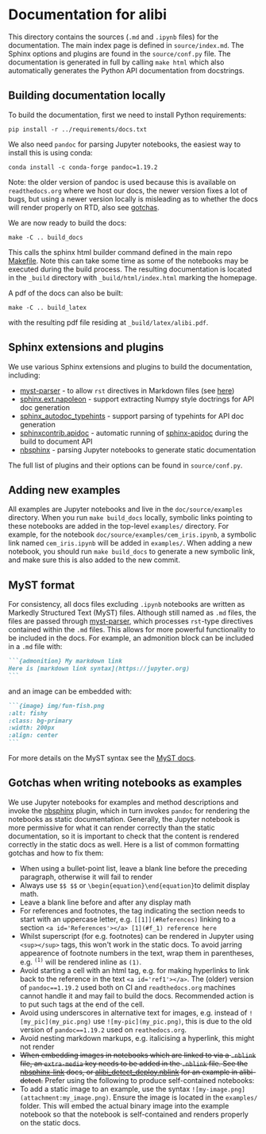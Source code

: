 # Documentation for alibi

This directory contains the sources (`.md` and `.ipynb` files) for the
documentation. The main index page is defined in `source/index.md`.
The Sphinx options and plugins are found in the `source/conf.py` file.
The documentation is generated in full by calling `make html` which
also automatically generates the Python API documentation from
docstrings.

## Building documentation locally
To build the documentation, first we need to install Python requirements:

`pip install -r ../requirements/docs.txt`

We also need `pandoc` for parsing Jupyter notebooks, the easiest way
to install this is using conda:

`conda install -c conda-forge pandoc=1.19.2`

Note: the older version of pandoc is used because this is available on `readthedocs.org` where we host our docs, the newer version fixes a lot of bugs, but using a newer version locally is misleading as to whether the docs will render properly on RTD, also see [gotchas](#gotchas-when-writing-notebooks-as-examples).

We are now ready to build the docs:

`make -C .. build_docs`

This calls the sphinx html builder command defined in the main repo [Makefile](../Makefile). Note this can take some time as some of the notebooks may be executed
during the build process. The resulting documentation is located in the
`_build` directory with `_build/html/index.html` marking the homepage. 

A pdf of the docs can also be built:

`make -C .. build_latex`

with the resulting pdf file residing at `_build/latex/alibi.pdf`.

## Sphinx extensions and plugins
We use various Sphinx extensions and plugins to build the documentation, including:
 * [myst-parser](https://myst-parser.readthedocs.io/en/latest/) - to allow `rst` directives in Markdown files (see [here](#myst-format))
 * [sphinx.ext.napoleon](https://www.sphinx-doc.org/en/master/usage/extensions/napoleon.html) - support extracting Numpy style doctrings for API doc generation
 * [sphinx_autodoc_typehints](https://github.com/agronholm/sphinx-autodoc-typehints) - support parsing of typehints for API doc generation
 * [sphinxcontrib.apidoc](https://github.com/sphinx-contrib/apidoc) - automatic running of [sphinx-apidoc](https://www.sphinx-doc.org/en/master/man/sphinx-apidoc.html) during the build to document API
 * [nbsphinx](https://nbsphinx.readthedocs.io) - parsing Jupyter notebooks to generate static documentation

The full list of plugins and their options can be found in `source/conf.py`.

## Adding new examples
All examples are Jupyter notebooks and live in the `doc/source/examples` directory. When you run `make build_docs` locally, symbolic links pointing to these notebooks
are added in the top-level `examples/` directory. For example, for the notebook `doc/source/examples/cem_iris.ipynb`, a symbolic link named `cem_iris.ipynb` will be added
in `examples/`. When adding a new notebook, you should run `make build_docs` to generate a new symbolic link, and make sure this is also added to the new commit.

## MyST format

For consistency, all docs files excluding `.ipynb` notebooks are written as Markedly Structured Text (MyST) files. 
Although still named as `.md` files, the files are passed through [myst-parser](https://myst-parser.readthedocs.io/en/latest/), 
which processes `rst`-type directives contained within the `.md` files. This allows for more powerful functionality 
to be included in the docs. For example, an admonition block can be included in a `.md` file with:

````md
```{admonition} My markdown link
Here is [markdown link syntax](https://jupyter.org)
```
````

and an image can be embedded with:

````md
```{image} img/fun-fish.png
:alt: fishy
:class: bg-primary
:width: 200px
:align: center
```
````

For more details on the MyST syntax see the [MyST docs](https://myst-parser.readthedocs.io/en/latest/syntax/syntax.html). 

## Gotchas when writing notebooks as examples
We use Jupyter notebooks for examples and method descriptions and invoke the [nbsphinx](https://nbsphinx.readthedocs.io) plugin, which in turn invokes `pandoc` for rendering the notebooks as static documentation. Generally, the Jupyter notebook is more permissive for what it can render correctly than the static documentation, so it is important to check that the content is rendered correctly in the static docs as well. Here is a list of common formatting gotchas and how to fix them:
* When using a bullet-point list, leave a blank line before the preceding paragraph, otherwise it will fail to render
* Always use `$$ $$` or `\begin{equation}\end{equation}`to delimit display math.
* Leave a blank line before and after any display math
* For references and footnotes, the tag indicating the section needs to start with an uppercase letter, e.g. `[[1]](#References)` linking to a section `<a id='References'></a>
[1](#f_1) reference here`
* Whilst superscript (for e.g. footnotes) can be rendered in Jupyter using `<sup></sup>` tags, this won't work in the static docs. To avoid jarring appearence of footnote numbers in the text, wrap them in parentheses, e.g. <sup>`(1)`</sup> will be rendered inline as `(1)`.
* Avoid starting a cell with an html tag, e.g. for making hyperlinks to link back to the reference in the text `<a id='ref1'></a>`. The (older) version of `pandoc==1.19.2` used both on CI and `readthedocs.org` machines cannot handle it and may fail to build the docs. Recommended action is to put such tags at the end of the cell.
* Avoid using underscores in alternative text for images, e.g. instead of `![my_pic](my_pic.png)` use `![my-pic](my_pic.png)`, this is due to the old version of `pandoc==1.19.2` used on `reathedocs.org`.
* Avoid nesting markdown markups, e.g. italicising a hyperlink, this might not render
* ~~When embedding images in notebooks which are linked to via a `.nblink` file, an `extra-media` key needs to be added in the `.nblink` file. See the [nbsphinx-link](https://github.com/vidartf/nbsphinx-link) docs, or [alibi_detect_deploy.nblink](https://github.com/SeldonIO/alibi-detect/blob/master/doc/source/examples/alibi_detect_deploy.nblink) for an example in alibi-detect.~~ Prefer using the following to produce self-contained notebooks:
* To add a static image to an example, use the syntax `![my-image.png](attachment:my_image.png)`. Ensure the image is located in the `examples/` folder. This will embed the actual binary image into the example notebook so that the notebook is self-contained and renders properly on the static docs.
